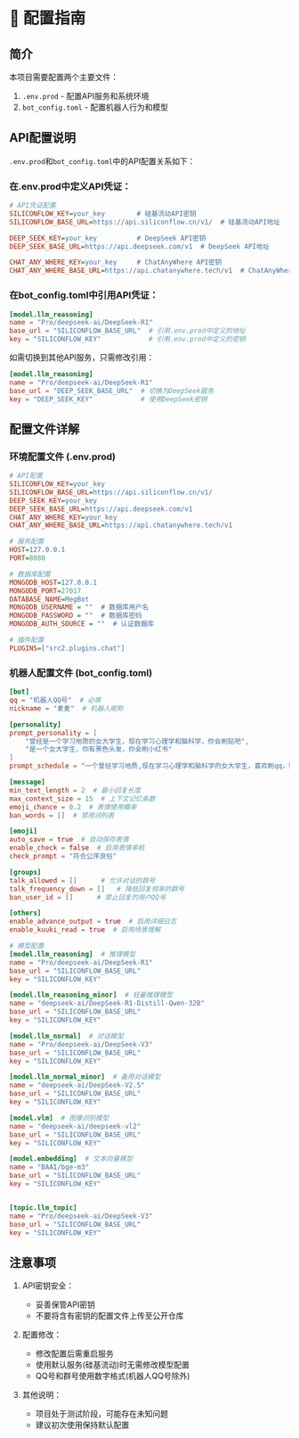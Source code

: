 # 🔧 配置指南

## 简介

本项目需要配置两个主要文件：
1. `.env.prod` - 配置API服务和系统环境
2. `bot_config.toml` - 配置机器人行为和模型

## API配置说明

`.env.prod`和`bot_config.toml`中的API配置关系如下：

### 在.env.prod中定义API凭证：
```ini
# API凭证配置
SILICONFLOW_KEY=your_key        # 硅基流动API密钥
SILICONFLOW_BASE_URL=https://api.siliconflow.cn/v1/  # 硅基流动API地址

DEEP_SEEK_KEY=your_key          # DeepSeek API密钥
DEEP_SEEK_BASE_URL=https://api.deepseek.com/v1  # DeepSeek API地址

CHAT_ANY_WHERE_KEY=your_key     # ChatAnyWhere API密钥
CHAT_ANY_WHERE_BASE_URL=https://api.chatanywhere.tech/v1  # ChatAnyWhere API地址
```

### 在bot_config.toml中引用API凭证：
```toml
[model.llm_reasoning]
name = "Pro/deepseek-ai/DeepSeek-R1"
base_url = "SILICONFLOW_BASE_URL"  # 引用.env.prod中定义的地址
key = "SILICONFLOW_KEY"            # 引用.env.prod中定义的密钥
```

如需切换到其他API服务，只需修改引用：
```toml
[model.llm_reasoning]
name = "Pro/deepseek-ai/DeepSeek-R1"
base_url = "DEEP_SEEK_BASE_URL"  # 切换为DeepSeek服务
key = "DEEP_SEEK_KEY"            # 使用DeepSeek密钥
```

## 配置文件详解

### 环境配置文件 (.env.prod)
```ini
# API配置
SILICONFLOW_KEY=your_key
SILICONFLOW_BASE_URL=https://api.siliconflow.cn/v1/
DEEP_SEEK_KEY=your_key
DEEP_SEEK_BASE_URL=https://api.deepseek.com/v1
CHAT_ANY_WHERE_KEY=your_key
CHAT_ANY_WHERE_BASE_URL=https://api.chatanywhere.tech/v1

# 服务配置
HOST=127.0.0.1
PORT=8080

# 数据库配置
MONGODB_HOST=127.0.0.1
MONGODB_PORT=27017
DATABASE_NAME=MegBot
MONGODB_USERNAME = ""  # 数据库用户名
MONGODB_PASSWORD = ""  # 数据库密码
MONGODB_AUTH_SOURCE = ""  # 认证数据库

# 插件配置
PLUGINS=["src2.plugins.chat"]
```

### 机器人配置文件 (bot_config.toml)
```toml
[bot]
qq = "机器人QQ号"  # 必填
nickname = "麦麦"  # 机器人昵称

[personality]
prompt_personality = [
    "曾经是一个学习地质的女大学生，现在学习心理学和脑科学，你会刷贴吧",
    "是一个女大学生，你有黑色头发，你会刷小红书"
]
prompt_schedule = "一个曾经学习地质,现在学习心理学和脑科学的女大学生，喜欢刷qq，贴吧，知乎和小红书"

[message]
min_text_length = 2  # 最小回复长度
max_context_size = 15  # 上下文记忆条数
emoji_chance = 0.2  # 表情使用概率
ban_words = []  # 禁用词列表

[emoji]
auto_save = true  # 自动保存表情
enable_check = false  # 启用表情审核
check_prompt = "符合公序良俗"

[groups]
talk_allowed = []      # 允许对话的群号
talk_frequency_down = []   # 降低回复频率的群号
ban_user_id = []      # 禁止回复的用户QQ号

[others]
enable_advance_output = true  # 启用详细日志
enable_kuuki_read = true  # 启用场景理解

# 模型配置
[model.llm_reasoning]  # 推理模型
name = "Pro/deepseek-ai/DeepSeek-R1"
base_url = "SILICONFLOW_BASE_URL"
key = "SILICONFLOW_KEY"

[model.llm_reasoning_minor]  # 轻量推理模型
name = "deepseek-ai/DeepSeek-R1-Distill-Qwen-32B"
base_url = "SILICONFLOW_BASE_URL"
key = "SILICONFLOW_KEY"

[model.llm_normal]  # 对话模型
name = "Pro/deepseek-ai/DeepSeek-V3"
base_url = "SILICONFLOW_BASE_URL"
key = "SILICONFLOW_KEY"

[model.llm_normal_minor]  # 备用对话模型
name = "deepseek-ai/DeepSeek-V2.5"
base_url = "SILICONFLOW_BASE_URL"
key = "SILICONFLOW_KEY"

[model.vlm]  # 图像识别模型
name = "deepseek-ai/deepseek-vl2"
base_url = "SILICONFLOW_BASE_URL"
key = "SILICONFLOW_KEY"

[model.embedding]  # 文本向量模型
name = "BAAI/bge-m3"
base_url = "SILICONFLOW_BASE_URL"
key = "SILICONFLOW_KEY"


[topic.llm_topic]
name = "Pro/deepseek-ai/DeepSeek-V3"
base_url = "SILICONFLOW_BASE_URL"
key = "SILICONFLOW_KEY"
```

## 注意事项

1. API密钥安全：
   - 妥善保管API密钥
   - 不要将含有密钥的配置文件上传至公开仓库

2. 配置修改：
   - 修改配置后需重启服务
   - 使用默认服务(硅基流动)时无需修改模型配置
   - QQ号和群号使用数字格式(机器人QQ号除外)

3. 其他说明：
   - 项目处于测试阶段，可能存在未知问题
   - 建议初次使用保持默认配置 
